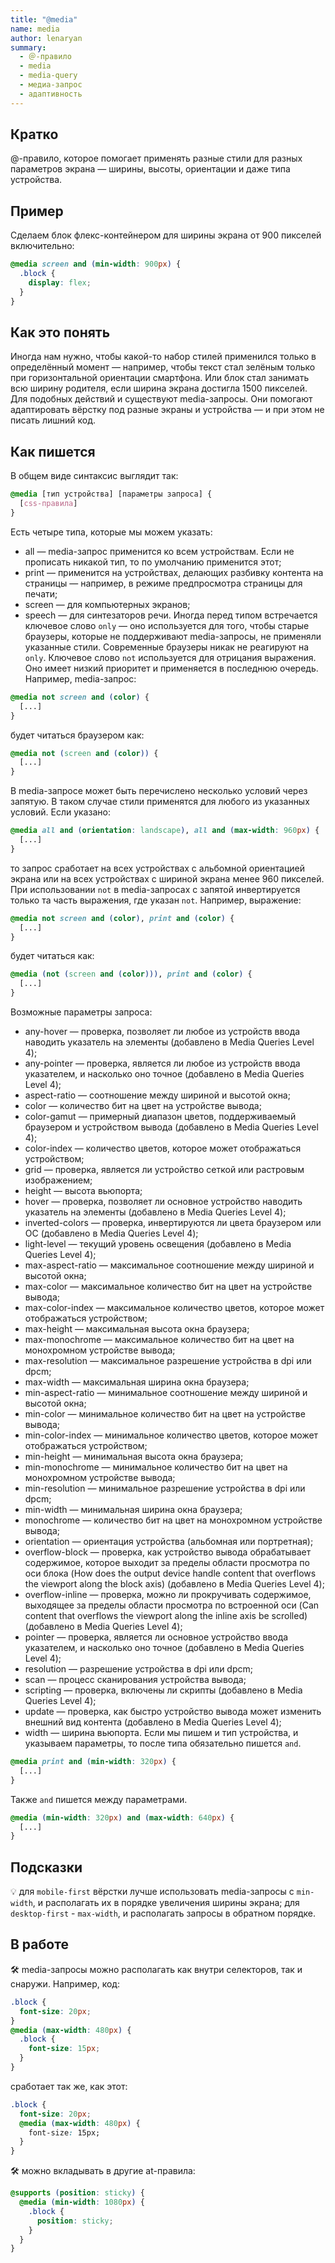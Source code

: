 ```yaml
---
title: "@media"
name: media
author: lenaryan
summary:
  - ＠-правило
  - media
  - media-query
  - медиа-запрос
  - адаптивность
---
```


## Кратко

@-правило, которое помогает применять разные стили для разных параметров экрана — ширины, высоты, ориентации и даже типа устройства.

## Пример

Сделаем блок флекс-контейнером для ширины экрана от 900 пикселей включительно:

```css
@media screen and (min-width: 900px) {
  .block {
    display: flex;
  }
}
```

## Как это понять

Иногда нам нужно, чтобы какой-то набор стилей применился только в определённый момент — например, чтобы текст стал зелёным только при горизонтальной ориентации смартфона. Или блок стал занимать всю ширину родителя, если ширина экрана достигла 1500 пикселей. Для подобных действий и существуют media-запросы. Они помогают адаптировать вёрстку под разные экраны и устройства — и при этом не писать лишний код.

## Как пишется

В общем виде синтаксис выглядит так:

```css
@media [тип устройства] [параметры запроса] {
  [css-правила]
}
```
Есть четыре типа, которые мы можем указать:
- all — media-запрос применится ко всем устройствам. Если не прописать никакой тип, то по умолчанию применится этот;
- print — применится на устройствах, делающих разбивку контента на страницы — например, в режиме предпросмотра страницы для печати;
- screen — для компьютерных экранов;
- speech — для синтезаторов речи.
Иногда перед типом встречается ключевое слово `only` — оно используется для того, чтобы старые браузеры, которые не поддерживают media-запросы, не применяли указанные стили. Современные браузеры никак не реагируют на `only`.
Ключевое слово `not` используется для отрицания выражения. Оно имеет низкий приоритет и применяется в последнюю очередь. Например, media-запрос:
```css
@media not screen and (color) {
  [...]
}
```
будет читаться браузером как:
```css
@media not (screen and (color)) {
  [...]
}
```
В media-запросе может быть перечислено несколько условий через запятую. В таком случае стили применятся для любого из указанных условий. Если указано:
```css
@media all and (orientation: landscape), all and (max-width: 960px) {
  [...]
}
```
то запрос сработает на всех устройствах с альбомной ориентацией экрана или на всех устройствах с шириной экрана менее 960 пикселей.
При использовании `not` в media-запросах с запятой инвертируется только та часть выражения, где указан `not`. Например, выражение:
```css
@media not screen and (color), print and (color) {
  [...]
}
```
будет читаться как:
```css
@media (not (screen and (color))), print and (color) {
  [...]
}
```
Возможные параметры запроса:
- any-hover — проверка, позволяет ли любое из устройств ввода наводить указатель на элементы (добавлено в Media Queries Level 4);
- any-pointer — проверка, является ли любое из устройств ввода указателем, и насколько оно точное (добавлено в Media Queries Level 4);
- aspect-ratio — соотношение между шириной и высотой окна;
- color — количество бит на цвет на устройстве вывода;
- color-gamut — примерный диапазон цветов, поддерживаемый браузером и устройством вывода (добавлено в Media Queries Level 4);
- color-index — количество цветов, которое может отображаться устройством;
- grid — проверка, является ли устройство сеткой или растровым изображением;
- height — высота вьюпорта;
- hover — проверка, позволяет ли основное устройство наводить указатель на элементы (добавлено в Media Queries Level 4);
- inverted-colors — проверка, инвертируются ли цвета браузером или ОС (добавлено в Media Queries Level 4);
- light-level — текущий уровень освещения (добавлено в Media Queries Level 4);
- max-aspect-ratio — максимальное соотношение между шириной и высотой окна;
- max-color — максимальное количество бит на цвет на устройстве вывода;
- max-color-index — максимальное количество цветов, которое может отображаться устройством;
- max-height — максимальная высота окна браузера;
- max-monochrome — максимальное количество бит на цвет на монохромном устройстве вывода;
- max-resolution — максимальное разрешение устройства в dpi или dpcm;
- max-width — максимальная ширина окна браузера;
- min-aspect-ratio — минимальное соотношение между шириной и высотой окна;
- min-color — минимальное количество бит на цвет на устройстве вывода;
- min-color-index — минимальное количество цветов, которое может отображаться устройством;
- min-height — минимальная высота окна браузера;
- min-monochrome — минимальное количество бит на цвет на монохромном устройстве вывода;
- min-resolution — минимальное разрешение устройства в dpi или dpcm;
- min-width — минимальная ширина окна браузера;
- monochrome — количество бит на цвет на монохромном устройстве вывода;
- orientation — ориентация устройства (альбомная или портретная);
- overflow-block — проверка, как устройство вывода обрабатывает содержимое, которое выходит за пределы области просмотра по оси блока
(How does the output device handle content that overflows the viewport along the block axis) (добавлено в Media Queries Level 4);
- overflow-inline — проверка, можно ли прокручивать содержимое, выходящее за пределы области просмотра по встроенной оси
(Can content that overflows the viewport along the inline axis be scrolled) (добавлено в Media Queries Level 4);
- pointer — проверка, является ли основное устройство ввода указателем, и насколько оно точное (добавлено в Media Queries Level 4);
- resolution — разрешение устройства в dpi или dpcm;
- scan — процесс сканирования устройства вывода;
- scripting — проверка, включены ли скрипты (добавлено в Media Queries Level 4);
- update — проверка, как быстро устройство вывода может изменить внешний вид контента (добавлено в Media Queries Level 4);
- width — ширина вьюпорта.
Если мы пишем и тип устройства, и указываем параметры, то после типа обязательно пишется `and`.
```css
@media print and (min-width: 320px) {
  [...]
}
```
Также `and` пишется между параметрами.
```css
@media (min-width: 320px) and (max-width: 640px) {
  [...]
}
```
## Подсказки
💡 для `mobile-first` вёрстки лучше использовать media-запросы с `min-width`, и располагать их в порядке увеличения ширины экрана; для `desktop-first` - `max-width`, и располагать запросы в обратном порядке.
## В работе
🛠 media-запросы можно располагать как внутри селекторов, так и снаружи. Например, код:
```css
.block {
  font-size: 20px;
}
@media (max-width: 480px) {
  .block {
    font-size: 15px;
  }
}
```
сработает так же, как этот:
```css
.block {
  font-size: 20px;
  @media (max-width: 480px) {
    font-size: 15px;
  }
}
```
🛠 можно вкладывать в другие at-правила:
```css
@supports (position: sticky) {
  @media (min-width: 1080px) {
    .block {
      position: sticky;
    }
  }
}
```
